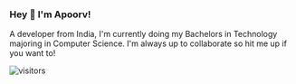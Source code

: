 ### Hey 👋 I'm Apoorv!

A developer from India, I'm currently doing my Bachelors in Technology majoring in Computer Science. I'm always up to collaborate so hit me up if you want to!

![visitors](https://visitor-badge.laobi.icu/badge?page_id=apoorvsharma03.apoorvsharma03)
<!--
**apoorvsharma03/apoorvsharma03** is a ✨ _special_ ✨ repository because its `README.md` (this file) appears on your GitHub profile.

Here are some ideas to get you started:

- 🔭 I’m currently working on ...
- 🌱 I’m currently learning ...
- 👯 I’m looking to collaborate on ...
- 🤔 I’m looking for help with ...
- 💬 Ask me about ...
- 📫 How to reach me: ...
- 😄 Pronouns: ...
- ⚡ Fun fact: ...
-->

